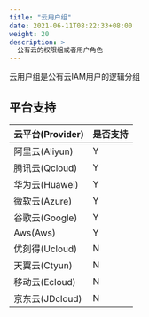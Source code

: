 ```yaml
---
title: "云用户组"
date: 2021-06-11T08:22:33+08:00
weight: 20
description: >
  公有云的权限组或者用户角色
---
```


云用户组是公有云IAM用户的逻辑分组


## 平台支持

| 云平台(Provider)      | 是否支持|
| :---------------------| :-----|
| 阿里云(Aliyun)        | Y     |
| 腾讯云(Qcloud)        | Y     |
| 华为云(Huawei)        | Y     |
| 微软云(Azure)         | Y     |
| 谷歌云(Google)        | Y     |
| Aws(Aws)              | Y     |
| 优刻得(Ucloud)        | N     |
| 天翼云(Ctyun)         | N     |
| 移动云(Ecloud)        | N     |
| 京东云(JDcloud)       | N     |
